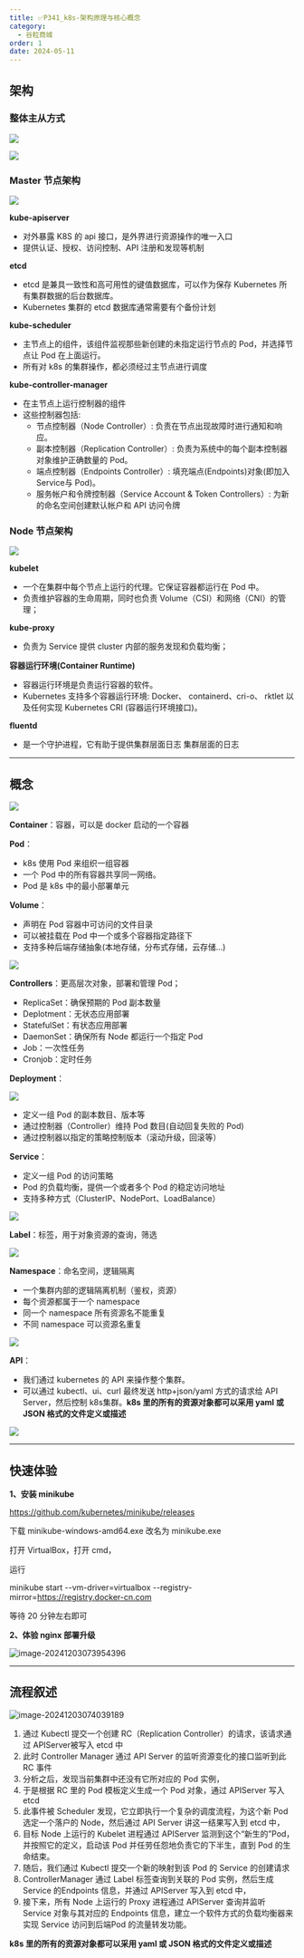 ```yaml
---
title: ✅P341_k8s-架构原理与核心概念
category:
  - 谷粒商城
order: 1
date: 2024-05-11
---
```


<!-- more -->

## 架构

### 整体主从方式

![](https://cfmall-hello.oss-cn-beijing.aliyuncs.com/img/202405/bcd85f9aa6e8f5ed.png)

![](https://cfmall-hello.oss-cn-beijing.aliyuncs.com/img/202405/c3b0fd7a3f670f6d.png)

### Master 节点架构

![](https://cfmall-hello.oss-cn-beijing.aliyuncs.com/img/202405/15b3a25f4069fed0.png)

**kube-apiserver**

- 对外暴露 K8S 的 api 接口，是外界进行资源操作的唯一入口
- 提供认证、授权、访问控制、API 注册和发现等机制

**etcd**

- etcd 是兼具一致性和高可用性的键值数据库，可以作为保存 Kubernetes 所有集群数据的后台数据库。
- Kubernetes 集群的 etcd 数据库通常需要有个备份计划

**kube-scheduler**

- 主节点上的组件，该组件监视那些新创建的未指定运行节点的 Pod，并选择节点让 Pod 在上面运行。
- 所有对 k8s 的集群操作，都必须经过主节点进行调度

**kube-controller-manager**

- 在主节点上运行控制器的组件
- 这些控制器包括:
  - 节点控制器（Node Controller）: 负责在节点出现故障时进行通知和响应。
  - 副本控制器（Replication Controller）: 负责为系统中的每个副本控制器对象维护正确数量的 Pod。
  - 端点控制器（Endpoints Controller）: 填充端点(Endpoints)对象(即加入 Service与 Pod)。
  - 服务帐户和令牌控制器（Service Account & Token Controllers）: 为新的命名空间创建默认帐户和 API 访问令牌

### Node 节点架构

![](https://cfmall-hello.oss-cn-beijing.aliyuncs.com/img/202405/5dc73e7b1dad0653.png)

**kubelet**

- 一个在集群中每个节点上运行的代理。它保证容器都运行在 Pod 中。
- 负责维护容器的生命周期，同时也负责 Volume（CSI）和网络（CNI）的管理；

**kube-proxy**

- 负责为 Service 提供 cluster 内部的服务发现和负载均衡；

**容器运行环境(Container Runtime)**

- 容器运行环境是负责运行容器的软件。
- Kubernetes 支持多个容器运行环境: Docker、 containerd、cri-o、 rktlet 以及任何实现 Kubernetes CRI (容器运行环境接口)。

**fluentd**

- 是一个守护进程，它有助于提供集群层面日志 集群层面的日志

---

## 概念

![](https://cfmall-hello.oss-cn-beijing.aliyuncs.com/img/202405/56c1ae017e38e8c9.png)

**Container**：容器，可以是 docker 启动的一个容器

**Pod**：

- k8s 使用 Pod 来组织一组容器
- 一个 Pod 中的所有容器共享同一网络。
- Pod 是 k8s 中的最小部署单元

**Volume**：

- 声明在 Pod 容器中可访问的文件目录
- 可以被挂载在 Pod 中一个或多个容器指定路径下
- 支持多种后端存储抽象(本地存储，分布式存储，云存储…)

![](https://cfmall-hello.oss-cn-beijing.aliyuncs.com/img/202405/1533ecc9f895fccd.png)

**Controllers**：更高层次对象，部署和管理 Pod；

- ReplicaSet：确保预期的 Pod 副本数量
- Deplotment：无状态应用部署
- StatefulSet：有状态应用部署
- DaemonSet：确保所有 Node 都运行一个指定 Pod
- Job：一次性任务
- Cronjob：定时任务

**Deployment**：

![](https://cfmall-hello.oss-cn-beijing.aliyuncs.com/img/202405/c93996f780bd728f.png)

- 定义一组 Pod 的副本数目、版本等
- 通过控制器（Controller）维持 Pod 数目(自动回复失败的 Pod)
- 通过控制器以指定的策略控制版本（滚动升级，回滚等）

**Service**：

- 定义一组 Pod 的访问策略
- Pod 的负载均衡，提供一个或者多个 Pod 的稳定访问地址
- 支持多种方式（ClusterIP、NodePort、LoadBalance）

![](https://cfmall-hello.oss-cn-beijing.aliyuncs.com/img/202405/e20c7a9d9a97c812.png)

**Label**：标签，用于对象资源的查询，筛选

![](https://cfmall-hello.oss-cn-beijing.aliyuncs.com/img/202405/805e845b6cd669ed.png)

**Namespace**：命名空间，逻辑隔离

- 一个集群内部的逻辑隔离机制（鉴权，资源）
- 每个资源都属于一个 namespace
- 同一个 namespace 所有资源名不能重复
- 不同 namespace 可以资源名重复

![](https://cfmall-hello.oss-cn-beijing.aliyuncs.com/img/202405/6e44b275ae6dbeb0.png)

**API**：

- 我们通过 kubernetes 的 API 来操作整个集群。
- 可以通过 kubectl、ui、curl 最终发送 http+json/yaml 方式的请求给 API Server，然后控制 k8s集群。**k8s 里的所有的资源对象都可以采用 yaml 或 JSON 格式的文件定义或描述**

![](https://cfmall-hello.oss-cn-beijing.aliyuncs.com/img/202405/71502b6698edc3d0.png)

---

## 快速体验

**1、安装 minikube**

https://github.com/kubernetes/minikube/releases

下载 minikube-windows-amd64.exe 改名为 minikube.exe

打开 VirtualBox，打开 cmd，

运行

minikube start --vm-driver=virtualbox --registry-mirror=https://registry.docker-cn.com

等待 20 分钟左右即可

**2、体验 nginx 部署升级**

![image-20241203073954396](https://studyimages.oss-cn-beijing.aliyuncs.com/img/Dubbo/202411/image-20241203073954396.png)

---

## 流程叙述

![image-20241203074039189](https://studyimages.oss-cn-beijing.aliyuncs.com/img/Dubbo/202411/image-20241203074039189.png)

1. 通过 Kubectl 提交一个创建 RC（Replication Controller）的请求，该请求通过 APIServer被写入 etcd 中
2. 此时 Controller Manager 通过 API Server 的监听资源变化的接口监听到此 RC 事件
3. 分析之后，发现当前集群中还没有它所对应的 Pod 实例，
4. 于是根据 RC 里的 Pod 模板定义生成一个 Pod 对象，通过 APIServer 写入 etcd
5. 此事件被 Scheduler 发现，它立即执行一个复杂的调度流程，为这个新 Pod 选定一个落户的 Node，然后通过 API Server 讲这一结果写入到 etcd 中，
6. 目标 Node 上运行的 Kubelet 进程通过 APIServer 监测到这个“新生的”Pod，并按照它的定义，启动该 Pod 并任劳任怨地负责它的下半生，直到 Pod 的生命结束。
7. 随后，我们通过 Kubectl 提交一个新的映射到该 Pod 的 Service 的创建请求
8. ControllerManager 通过 Label 标签查询到关联的 Pod 实例，然后生成 Service 的Endpoints 信息，并通过 APIServer 写入到 etcd 中，
9. 接下来，所有 Node 上运行的 Proxy 进程通过 APIServer 查询并监听 Service 对象与其对应的 Endpoints 信息，建立一个软件方式的负载均衡器来实现 Service 访问到后端Pod 的流量转发功能。

**k8s 里的所有的资源对象都可以采用 yaml 或 JSON 格式的文件定义或描述**

